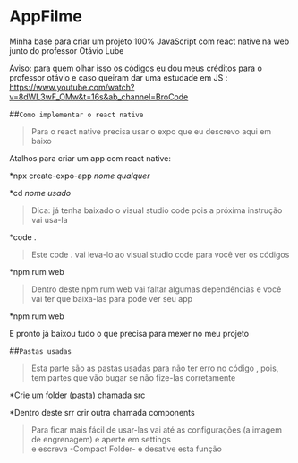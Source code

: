 # AppFilme
Minha base para criar um projeto 100% JavaScript com react native na web junto do professor Otávio Lube

Aviso: para quem olhar isso os códigos eu dou meus créditos para o professor otávio e caso queiram dar uma estudade em JS : https://www.youtube.com/watch?v=8dWL3wF_OMw&t=16s&ab_channel=BroCode

##``Como implementar o react native``

>Para o react native precisa usar o expo que eu descrevo aqui em baixo

Atalhos para criar um app com react native:

*npx create-expo-app *nome qualquer*

*cd *nome usado*

>Dica: já tenha baixado o visual studio code pois a próxima instrução vai usa-la 

*code .

>Este code . vai leva-lo ao visual studio code para você ver os códigos

*npm rum web 

>Dentro deste npm rum web vai faltar algumas dependências e você vai ter que baixa-las para pode ver seu app

*npm rum web 

E pronto já baixou tudo o que precisa para mexer no meu projeto

##``Pastas usadas``

>Esta parte são as pastas usadas para não ter erro no código , pois, tem partes que vão bugar se não fize-las corretamente

*Crie um folder (pasta) chamada src

*Dentro deste srr crir outra chamada components

><p>Para ficar mais fácil de usar-las vai até as configurações (a imagem de engrenagem) e aperte em settings <br>
>e escreva -Compact Folder- e desative esta função</p>



